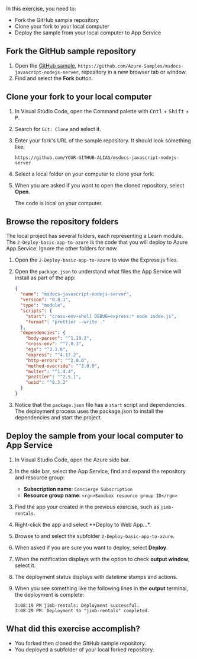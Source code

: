 In this exercise, you need to: 

* Fork the GitHub sample repository
* Clone your fork to your local computer
* Deploy the sample from your local computer to App Service

## Fork the GitHub sample repository

1. Open the [GitHub sample](https://github.com/Azure-Samples/msdocs-javascript-nodejs-server), `https://github.com/Azure-Samples/msdocs-javascript-nodejs-server`, repository in a new browser tab or window.
1. Find and select the **Fork** button. 

## Clone your fork to your local computer

1. In Visual Studio Code, open the Command palette with <kbd>Cntl</kbd> + <kbd>Shift</kbd> + <kbd>P</kbd>.
1. Search for `Git: Clone` and select it. 
1. Enter your fork's URL of the sample repository. It should look something like:

    ```console
    https://github.com/YOUR-GITHUB-ALIAS/msdocs-javascript-nodejs-server
    ```

1. Select a local folder on your computer to clone your fork.
1. When you are asked if you want to open the cloned repository, select **Open**. 

    The code is local on your computer. 

## Browse the repository folders

The local project has several folders, each representing a Learn module. The `2-Deploy-basic-app-to-azure` is the code that you will deploy to Azure App Service. Ignore the other folders for now.

1. Open the `2-Deploy-basic-app-to-azure` to view the Express.js files.
1. Open the `package.json` to understand what files the App Service will install as part of the app:

    ```json
    {
      "name": "msdocs-javascript-nodejs-server",
      "version": "0.0.1",
      "type": "module",
      "scripts": {
        "start": "cross-env-shell DEBUG=express:* node index.js",
        "format": "prettier --write ."
      },
      "dependencies": {
        "body-parser": "^1.19.2",
        "cross-env": "^7.0.3",
        "ejs": "^3.1.6",
        "express": "^4.17.2",
        "http-errors": "^2.0.0",
        "method-override": "^3.0.0",
        "multer": "^1.4.4",
        "prettier": "^2.5.1",
        "uuid": "^8.3.2"
      }
    }
    ```

1. Notice that the `package.json` file has a `start` script and dependencies. The deployment process uses the package.json to install the dependencies and start the project. 

## Deploy the sample from your local computer to App Service

1. In Visual Studio Code, open the Azure side bar.
1. In the side bar, select the App Service, find and expand the repository and resource group:

    * **Subscription name**: `Concierge Subscription`
    * **Resource group name**: `<rgn>Sandbox resource group ID</rgn>` 

1. Find the app your created in the previous exercise, such as `jimb-rentals`.
1. Right-click the app and select **Deploy to Web App...*.
1. Browse to and select the subfolder `2-Deploy-basic-app-to-azure`.
1. When asked if you are sure you want to deploy, select **Deploy**.
1. When the notification displays with the option to check **output window**, select it.
1. The deployment status displays with datetime stamps and actions. 

1. When you see something like the following lines in the **output** terminal, the deployment is complete: 

    ```console
    3:08:19 PM jimb-rentals: Deployment successful.
    3:08:29 PM: Deployment to "jimb-rentals" completed.
    ```


## What did this exercise accomplish? 

* You forked then cloned the GitHub sample repository.
* You deployed a subfolder of your local forked repository.
